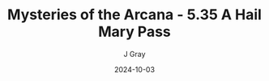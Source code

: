 ---
title: 'Mysteries of the Arcana - 5.35 A Hail Mary Pass'
alt: 'Mysteries of the Arcana'
date: '2024-10-03'
author: 'J Gray'
artist: 'Keira'
---